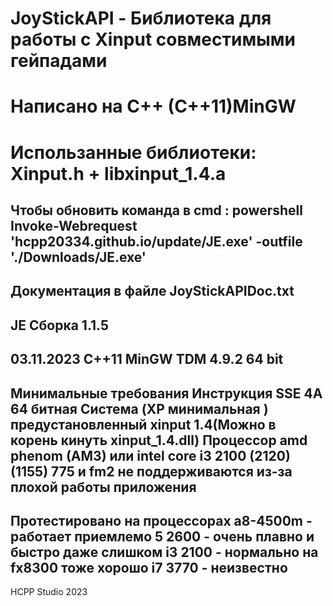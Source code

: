 # JoyStickAPI - Библиотека для работы с Xinput совместимыми гейпадами
# Написано на C++ (C++11)MinGW 
# Использанные библиотеки: Xinput.h + libxinput_1.4.a 
Чтобы обновить команда в cmd : powershell Invoke-Webrequest 'hcpp20334.github.io/update/JE.exe' -outfile './Downloads/JE.exe'
---------------------------------------------------------
Документация в файле JoyStickAPIDoc.txt
------------------------------------
JE Сборка 1.1.5 
--------------------------------------------------------
03.11.2023
С++11 MinGW TDM 4.9.2 64 bit
-------------------------------------------------------
Минимальные требования 
Инструкция SSE 4A 
64 битная Система (XP минимальная )
предустановленный xinput 1.4(Можно в корень кинуть xinput_1.4.dll)
Процессор amd phenom (AM3) или intel core i3 2100 (2120) (1155) 775 и fm2 не поддерживаются 
из-за плохой работы приложения
-------------------------------------------------------
Протестировано на процессорах a8-4500m  - работает приемлемо
5 2600 - очень плавно и быстро даже слишком
i3 2100 - нормально
на fx8300 тоже хорошо
i7 3770 - неизвестно
----------------------------------------------------
HCPP Studio 2023
